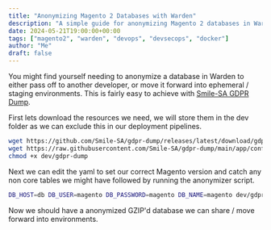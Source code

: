 ```yaml
---
title: "Anonymizing Magento 2 Databases with Warden"
description: "A simple guide for anonymizing Magento 2 databases in Warden to either pass off to other developers or move forward into staging/ephemeral environments"
date: 2024-05-21T19:00:00+00:00
tags: ["magento2", "warden", "devops", "devsecops", "docker"]
author: "Me"
draft: false
---
```

You might find yourself needing to anonymize a database in Warden to either pass off to another developer, or move it forward into ephemeral / staging environments. This is fairly easy to achieve with [Smile-SA GDPR Dump](https://github.com/Smile-SA/gdpr-dump).

First lets download the resources we need, we will store them in the dev folder as we can exclude this in our deployment pipelines.
```bash
wget https://github.com/Smile-SA/gdpr-dump/releases/latest/download/gdpr-dump.phar -O dev/gdpr-dump
wget https://raw.githubusercontent.com/Smile-SA/gdpr-dump/main/app/config/example.yaml -O dev/gdpr-dump.yaml
chmod +x dev/gdpr-dump
```

Next we can edit the yaml to set our correct Magento version and catch any non core tables we might have followed by running the anonymizer script.
```bash
DB_HOST=db DB_USER=magento DB_PASSWORD=magento DB_NAME=magento dev/gdpr-dump dev/gdpr-dump.yaml | gzip > dev/z_anonymized_db.$(date +%s).sql.gz
```

Now we should have a anonymized GZIP'd database we can share / move forward into environments.
